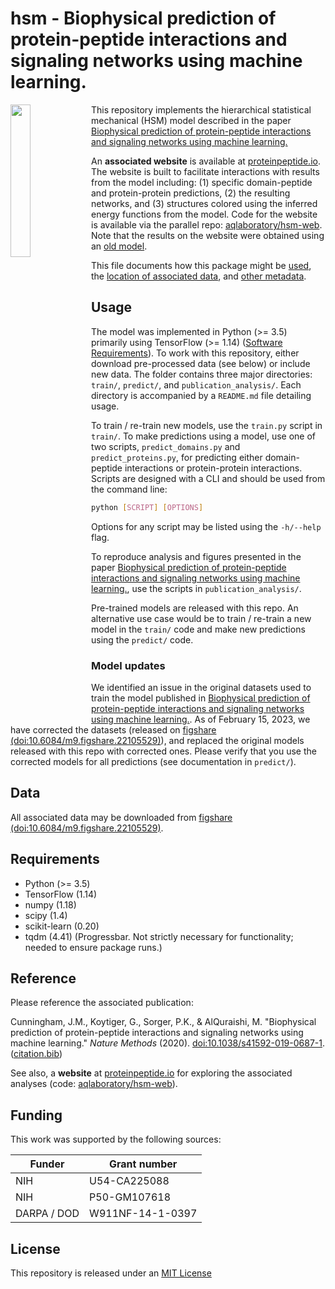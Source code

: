 # hsm - Biophysical prediction of protein-peptide interactions and signaling networks using machine learning. 

<img align="left" src="misc/symbol_name.png" style="width: 25%; height: 25%"/> 

This repository implements the hierarchical statistical mechanical (HSM) model described in the paper [Biophysical prediction of protein-peptide interactions and signaling networks using machine learning.](https://doi.org/10.1038/s41592-019-0687-1) 

An **associated website** is available at [proteinpeptide.io](https://proteinpeptide.io). The website is built to facilitate interactions with results from the model including: (1) specific domain-peptide and protein-protein predictions, (2) the resulting networks, and (3) structures colored using the inferred energy functions from the model. Code for the website is available via the parallel repo: [aqlaboratory/hsm-web](https://github.com/aqlaboratory/hsm-web). Note that the results on the website were obtained using an [old model](#model-updates).

This file documents how this package might be [used](#usage), the [location of associated data](#data), and [other metadata](#reference). 

## Usage

The model was implemented in Python (>= 3.5) primarily using TensorFlow (>= 1.14) ([Software Requirements](#requirements)). To work with this repository, either download pre-processed data (see below) or include new data. The folder contains three major directories: `train/`, `predict/`, and `publication_analysis/`. Each directory is accompanied by a `README.md` file detailing usage. 

To train / re-train new models, use the `train.py` script in `train/`. To make predictions using a model, use one of two scripts, `predict_domains.py` and `predict_proteins.py`, for predicting either domain-peptide interactions or protein-protein interactions. Scripts are designed with a CLI and should be used from the command line: 

```bash
python [SCRIPT] [OPTIONS]
```

Options for any script may be listed using the `-h/--help` flag.

To reproduce analysis and figures presented in the paper [Biophysical prediction of protein-peptide interactions and signaling networks using machine learning.](https://doi.org/10.1038/s41592-019-0687-1), use the scripts in `publication_analysis/`.

Pre-trained models are released with this repo. An alternative use case would be to train / re-train a new model in the `train/` code and make new predictions using the `predict/` code. 

### Model updates

We identified an issue in the original datasets used to train the model published in [Biophysical prediction of protein-peptide interactions and signaling networks using machine learning.](https://doi.org/10.1038/s41592-019-0687-1). As of February 15, 2023, we have corrected the datasets (released on [figshare (doi:10.6084/m9.figshare.22105529)](https://doi.org/10.6084/m9.figshare.22105529)), and replaced the original models released with this repo with corrected ones. Please verify that you use the corrected models for all predictions (see documentation in `predict/`).

## Data

All associated data may be downloaded from [figshare (doi:10.6084/m9.figshare.22105529)](https://doi.org/10.6084/m9.figshare.22105529).


## Requirements
- Python (>= 3.5)
- TensorFlow (1.14)
- numpy (1.18)
- scipy (1.4)
- scikit-learn (0.20)
- tqdm (4.41) (Progressbar. Not strictly necessary for functionality; needed to ensure package runs.)


## Reference
Please reference the associated publication:

Cunningham, J.M., Koytiger, G., Sorger, P.K., & AlQuraishi, M. "Biophysical prediction of protein-peptide interactions and signaling networks using machine learning." *Nature Methods* (2020). [doi:10.1038/s41592-019-0687-1](https://doi.org/10.1038/s41592-019-0687-1). ([citation.bib](misc/citation.bib))

See also, a **website** at [proteinpeptide.io](https://proteinpeptide.io) for exploring the associated analyses (code: [aqlaboratory/hsm-web](https://github.com/aqlaboratory/hsm-web)). 

## Funding

This work was supported by the following sources:

| **Funder** | **Grant number** |
| ---------- | ---------------- |
| NIH | U54-CA225088 |
| NIH | P50-GM107618 |
| DARPA / DOD | W911NF-14-1-0397 |

## License
This repository is released under an [MIT License](LICENSE)
